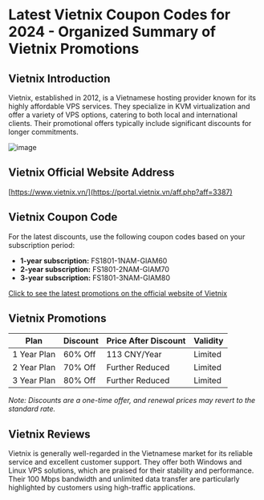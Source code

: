 # Latest Vietnix Coupon Codes for 2024 - Organized Summary of Vietnix Promotions

## Vietnix Introduction
Vietnix, established in 2012, is a Vietnamese hosting provider known for its highly affordable VPS services. They specialize in KVM virtualization and offer a variety of VPS options, catering to both local and international clients. Their promotional offers typically include significant discounts for longer commitments.

![image](https://github.com/triswelldaivd922613/Vietnix/assets/167680173/4abaa0d7-3e12-4b1b-b110-dbad89e9abfe)

## Vietnix Official Website Address
[https://www.vietnix.vn/](https://portal.vietnix.vn/aff.php?aff=3387)

## Vietnix Coupon Code
For the latest discounts, use the following coupon codes based on your subscription period:
- **1-year subscription:** FS1801-1NAM-GIAM60
- **2-year subscription:** FS1801-2NAM-GIAM70
- **3-year subscription:** FS1801-3NAM-GIAM80

[Click to see the latest promotions on the official website of Vietnix](https://portal.vietnix.vn/aff.php?aff=3387)

## Vietnix Promotions

| Plan        | Discount | Price After Discount | Validity   |
|-------------|----------|----------------------|------------|
| 1 Year Plan | 60% Off  | 113 CNY/Year         | Limited    |
| 2 Year Plan | 70% Off  | Further Reduced      | Limited    |
| 3 Year Plan | 80% Off  | Further Reduced      | Limited    |

*Note: Discounts are a one-time offer, and renewal prices may revert to the standard rate.*

## Vietnix Reviews
Vietnix is generally well-regarded in the Vietnamese market for its reliable service and excellent customer support. They offer both Windows and Linux VPS solutions, which are praised for their stability and performance. Their 100 Mbps bandwidth and unlimited data transfer are particularly highlighted by customers using high-traffic applications.

